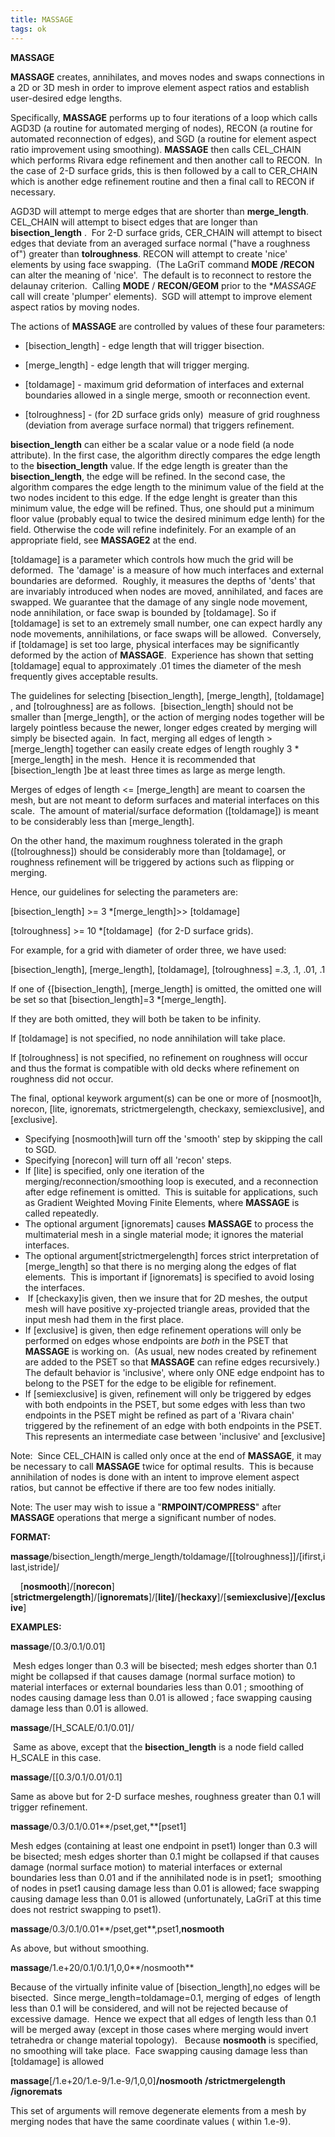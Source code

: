```yaml
---
title: MASSAGE
tags: ok
--- 
```


**MASSAGE**

 **MASSAGE** creates, annihilates, and moves nodes and swaps
 connections in a 2D or 3D mesh in order to improve element aspect
 ratios and establish user-desired edge lengths.

 Specifically, **MASSAGE** performs up to four iterations of a loop
 which calls AGD3D (a routine for automated merging of nodes), RECON (a
 routine for automated reconnection of edges), and SGD (a routine for
 element aspect ratio improvement using smoothing). **MASSAGE** then
 calls CEL\_CHAIN which performs Rivara edge refinement and then
 another call to RECON.  In the case of 2-D surface grids, this is then
 followed by a call to CER\_CHAIN which is another edge refinement
 routine and then a final call to RECON if necessary.

 AGD3D will attempt to merge edges that are shorter than
 **merge\_length**.  CEL\_CHAIN will attempt
 to bisect edges that are longer than
 **bisection\_length** .  For 2-D surface
 grids, CER\_CHAIN will attempt to bisect edges that deviate from an
 averaged surface normal ("have a roughness of") greater than
 **tolroughness**. RECON will attempt to
 create 'nice' elements by using face swapping.  (The LaGriT command **MODE** **/RECON**
 can alter the meaning of 'nice'.  The default is to reconnect to
 restore the delaunay criterion.  Calling
 **MODE** / **RECON/GEOM** prior to the **MASSAGE* call will create 'plumper' elements). 
 SGD will attempt to improve element aspect ratios by moving nodes.

 The actions of **MASSAGE** are controlled by
 values of these four parameters:

 -   [bisection\_length] - edge length
     that will trigger bisection.
 -   [merge\_length] - edge length that
     will trigger merging.
 -   [toldamage] - maximum grid deformation
     of interfaces and external boundaries allowed in a single merge,
     smooth or reconnection event.

 -   [tolroughness] - (for 2D surface grids
     only)  measure of grid roughness (deviation from average surface
     normal) that triggers refinement.

 **bisection\_length** can either be a scalar value or a node field (a
 node attribute). In the first case, the algorithm directly compares
 the edge length to the **bisection\_length** value. If the edge length
 is greater than the **bisection\_length**, the edge will be refined.
 In the second case, the algorithm compares the edge length to the
 minimum value of the field at the two nodes incident to this edge. If
 the edge lenght is greater than this minimum value, the edge will be
 refined. Thus, one should put a minimum floor value (probably equal to
 twice the desired minimum edge lenth) for the field. Otherwise the
 code will refine indefinitely. For an example of an appropriate field,
 see **MASSAGE2** at the end.

 [toldamage] is a parameter which controls
 how much the grid will be deformed.  The 'damage' is a measure of how
 much interfaces and external boundaries are deformed.  Roughly, it
 measures the depths of 'dents' that are invariably introduced when
 nodes are moved, annihilated, and faces are swapped. We guarantee that
 the damage of any single node movement, node annihilation, or face
 swap is bounded by [toldamage]. So if
 [toldamage] is set to an extremely small
 number, one can expect hardly any node movements, annihilations, or
 face swaps will be allowed.  Conversely, if
 [toldamage] is set too large, physical
 interfaces may be significantly deformed by the action of
 **MASSAGE**.  Experience has shown that setting
 [toldamage] equal to approximately .01
 times the diameter of the mesh frequently gives acceptable results.  

 The guidelines for selecting
 [bisection\_length],
 [merge\_length],
 [toldamage] , and
 [tolroughness] are as follows. 
 [bisection\_length] should not be smaller
 than [merge\_length], or the action of
 merging nodes together will be largely pointless because the newer,
 longer edges created by merging will simply be bisected again.  In
 fact, merging all edges of length &gt;
 [merge\_length] together can easily create
 edges of length roughly 3
*[merge\_length]
 in the mesh.  Hence it is recommended that [bisection\_length
 ]be at least three times as large as merge
 length.

 Merges of edges of length &lt;=
 [merge\_length] are meant to coarsen the
 mesh, but are not meant to deform surfaces and material interfaces on
 this scale.  The amount of material/surface deformation
 ([toldamage]) is meant to be considerably
 less than [merge\_length].

 On the other hand, the maximum roughness tolerated in the graph
 ([tolroughness]) should be considerably
 more than [toldamage], or roughness
 refinement will be triggered by actions such as flipping or merging.

 Hence, our guidelines for selecting the parameters are:

 [bisection\_length] &gt;=
 3
*[merge\_length]&gt;&gt;
 [toldamage]

 [tolroughness] &gt;=
 10
*[toldamage]  (for 2-D surface grids).

 For example, for a grid with diameter of order three, we have used:

 [bisection\_length],
 [merge\_length],
 [toldamage],
 [tolroughness] =.3, .1, .01, .1

 If one of {[bisection\_length],
 [merge\_length] is omitted, the omitted
 one will be set so that
 [bisection\_length]=3
*[merge\_length].

 If they are both omitted, they will both be taken to be infinity.

 If [toldamage] is not specified, no node
 annihilation will take place.

 If [tolroughness] is not specified, no
 refinement on roughness will occur and thus the format is compatible
 with old decks where refinement on roughness did not occur.

 The final, optional keywork argument(s) can be one or more of
 [nosmoot]h, norecon, [lite, ignoremats,
 strictmergelength, checkaxy,
 semiexclusive], and
 [exclusive]. 

-   Specifying [nosmooth]will turn off the
    'smooth' step by skipping the call to SGD.
-   Specifying [norecon] will turn off all
    'recon' steps.
-   If [lite] is specified, only one
    iteration of the merging/reconnection/smoothing loop is executed,
    and a reconnection after edge refinement is omitted.  This is
    suitable for applications, such as Gradient Weighted Moving Finite
    Elements, where **MASSAGE** is called repeatedly.
-   The optional argument [ignoremats]
    causes **MASSAGE** to process the multimaterial mesh in a single
    material mode; it ignores the material interfaces. 
-   The optional argument[strictmergelength] forces strict
    interpretation of [merge\_length] so
    that there is no merging along the edges of flat elements.  This is
    important if [ignoremats] is specified
    to avoid losing the interfaces.
-    If [checkaxy]is given, then we insure
    that for 2D meshes, the output mesh will have positive xy-projected
    triangle areas, provided that the input mesh had them in the first
    place. 
-   If [exclusive] is given, then edge
    refinement operations will only be performed on edges whose
    endpoints are *both* in the PSET that **MASSAGE** is working on. 
    (As usual, new nodes created by refinement are added to the PSET so
    that **MASSAGE** can refine edges recursively.)  The default
    behavior is 'inclusive', where only ONE edge endpoint has to belong
    to the PSET for the edge to be eligible for refinement.
-   If [semiexclusive] is given, refinement
    will only be triggered by edges with both endpoints in the PSET, but
    some edges with less than two endpoints in the PSET might be refined
    as part of a 'Rivara chain' triggered by the refinement of an edge
    with both endpoints in the PSET.  This represents an intermediate
    case between 'inclusive' and [exclusive]

 Note:  Since CEL\_CHAIN is called only once at the end of **MASSAGE**,
 it may be necessary to call **MASSAGE** twice for optimal results. 
 This is because annihilation of nodes is done with an intent to
 improve element aspect ratios, but cannot be effective if there are
 too few nodes initially.

 Note: The user may wish to issue a "**RMPOINT/COMPRESS**" after
 **MASSAGE** operations that merge a significant number of nodes.

 **FORMAT:**

 **massage**/bisection\_length/merge\_length/toldamage/[[tolroughness]]/[ifirst,ilast,istride]/

    
 [**nosmooth**]/[**norecon**][**strictmergelength**]/[**ignoremats**]/[**lite]**/[**heckaxy**]/[**semiexclusive**]**/[exclusive**]

 

 **EXAMPLES:**

 **massage**/[0.3/0.1/0.01]

  Mesh edges longer than 0.3 will be bisected; mesh edges shorter than
 0.1 might be collapsed if that causes damage (normal surface motion)
 to material interfaces or external boundaries less than 0.01 ;
 smoothing of nodes causing damage less than 0.01 is allowed ; face
 swapping causing damage less than 0.01 is allowed.

 **massage**/[H\_SCALE/0.1/0.01]/

  Same as above, except that the **bisection\_length** is a node field
 called H\_SCALE in this case.

 **massage**/[[0.3/0.1/0.01/0.1]

 Same as above but for 2-D surface meshes, roughness greater than 0.1
 will trigger refinement.

 **massage**/0.3/0.1/0.01**/pset,get,**[pset1]
 
 Mesh edges (containing at least one endpoint in pset1) longer than 0.3
 will be bisected; mesh edges shorter than 0.1 might be collapsed if
 that causes damage (normal surface motion) to material interfaces or
 external boundaries less than 0.01 and if the annihilated node is in
 pset1;  smoothing of nodes in pset1 causing damage less than 0.01 is
 allowed; face swapping causing damage less than 0.01 is allowed
 (unfortunately, LaGriT at this time does not restrict swapping to
 pset1).

 **massage**/0.3/0.1/0.01**/pset,get**,pset1,**nosmooth**

 
 As above, but without smoothing.

 **massage**/1.e+20/0.1/0.1/1,0,0**/nosmooth**

 Because of the virtually infinite value of
 [bisection\_length],no edges will be
 bisected.  Since merge\_length=toldamage=0.1, merging of edges  of
 length less than 0.1 will be considered, and will not be rejected
 because of excessive damage.  Hence we expect that all edges of length
 less than 0.1 will be merged away (except in those cases where merging
 would invert tetrahedra or change material topology).   Because
 **nosmooth** is specified, no smoothing will take place.  Face
 swapping causing damage less than
 [toldamage] is allowed

 **massage**[/1.e+20/1.e-9/1.e-9/1,0,0]**/nosmooth** **/strictmergelength** **/ignoremats**

 This set of arguments will remove degenerate elements from a mesh by
 merging nodes that have the same coordinate values ( within 1.e-9).

